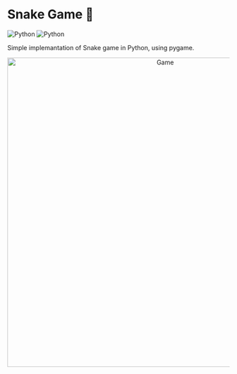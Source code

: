 # Snake Game :snake:

![Python](https://img.shields.io/badge/-Python-yellow) ![Python](https://img.shields.io/badge/-Pygame-magenta)


Simple implemantation of Snake game in Python, using pygame.

<p align="center">
  <img src="https://live.staticflickr.com/65535/51009037093_7df2ca177e_c.jpg" width="700" title="Game">
</p>


